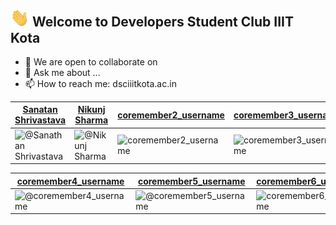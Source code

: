 ## <img src="https://raw.githubusercontent.com/ABSphreak/ABSphreak/master/gifs/Hi.gif" width="30px"> Welcome to Developers Student Club IIIT Kota


- 👯 We are open to collaborate on
- 💬 Ask me about ...
- 📫 How to reach me: dsciiitkota.ac.in



[Sanatan Shrivastava](https://github.com/Sanatan-Shrivastava) | [Nikunj Sharma](https://github.com/nouveau-riche) | [coremember2_username](https://github.com/coremember2_username) | [coremember3_username](https://github.com/coremember3_username)
--- | --- | --- | ---
![@Sanathan Shrivastava](https://avatars.githubusercontent.com/Sanatan-Shrivastava?s=150&v=1) | ![@Nikunj Sharma](https://avatars.githubusercontent.com/nouveau-riche?s=150&v=1) | ![coremember2_username](https://avatars.githubusercontent.com/coremember2_username?s=150&v=1) | ![coremember3_username](https://avatars.githubusercontent.com/coremember3_username?s=150&v=1)

[coremember4_username](https://github.com/coremember4_username) | [coremember5_username](https://github.com/coremember5_username) | [coremember6_username](https://github.com/coremember6_username) | [coremember7_username](https://github.com/coremember3_username)
--- | --- | --- | ---
![@coremember4_username](https://avatars.githubusercontent.com/coremember4_username?s=150&v=1) | ![@coremember5_username](https://avatars.githubusercontent.com/coremember5_username?s=150&v=1) | ![coremember6_username](https://avatars.githubusercontent.com/coremember6_username?s=150&v=1) | ![coremember7_username](https://avatars.githubusercontent.com/coremember7_username?s=150&v=1)


